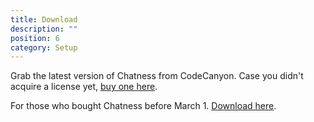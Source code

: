```yaml
---
title: Download
description: ""
position: 6
category: Setup
---
```


Grab the latest version of Chatness from CodeCanyon. Case you didn't acquire a license yet, [buy one here]().

<alert>

For those who bought Chatness before March 1. [Download here](https://secure.chatness.app).

</alert>
